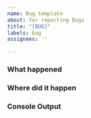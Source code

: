 ```yaml
---
name: Bug template
about: for reporting Bugs
title: "[BUG]"
labels: bug
assignees: ''

---
```


### What happened


### Where did it happen


### Console Output
